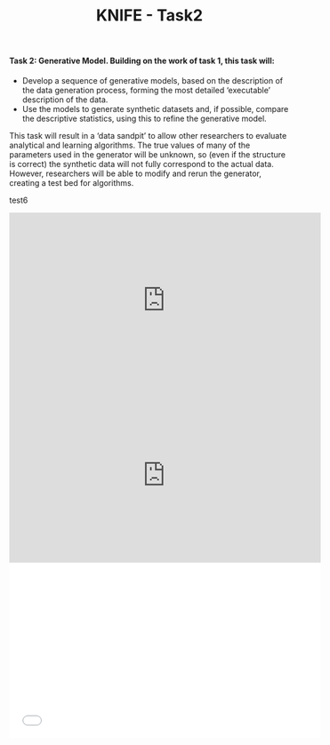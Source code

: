 ﻿---
title: "KNIFE - Task2"
layout: textlay
excerpt: "KNIFE - Task2"
sitemap: false
permalink: /task2/
---


#### **Task 2: Generative Model. Building on the work of task 1, this task will:**

*  Develop a sequence of generative models, based on the description of the data generation process, forming the most detailed ‘executable’ description of the data.
*  Use the models to generate synthetic datasets and, if possible, compare the descriptive statistics, using this to refine the generative model.

This task will result in a ‘data sandpit’ to allow other researchers to evaluate analytical and learning algorithms. The true values of many of the parameters used in the generator will be unknown, so (even if the structure is correct) the synthetic data will not fully correspond to the actual data. However, researchers will be able to modify and rerun the generator, creating a test bed for algorithms. 

test6

<!DOCTYPE html>
<html>
<body>
<iframe width="560" height="315"
src="https://www.youtube.com/embed/zAlX1V3lK5s"
frameborder="0" allowfullscreen>
</iframe>
</body>
</html>


<html>
<body>
<iframe width="560" height="315"
src="http://haoyuanzhang1990.github.io/knife.html"
frameborder="0" allowfullscreen>
</iframe>
</body>
</html>




<html>
<body>
<iframe width="560" height="315"
src="haoyuan.uk"
frameborder="0" allowfullscreen>
</iframe>
</body>
</html>

